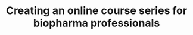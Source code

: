---
external_url: https://biopharmadive.schoolkeep.com/
layout: article
title: Creating an online course series for biopharma professionals
description: I worked on this project with Industry Dive CEO Sean Griffey and our academic partners <a href="https://armscontrolcenter.org/issues/biological-and-chemical-weapons/members-of-scientists-working-group/lynn-klotz-publications/">Lynn C. Klotz</a>, a former Assistant Professor of Biochemistry and Molecular Biology at Harvard University and William Diel, Coordinator of Online Graduate Programs in the Adult Education program and Assistant Professor at Penn State. I was responsible for setting up the online course on the Northpass platform, overseeing the design of the course slides and the editing of the course videos.
image: /media/img/projects/biopharma-course/biopharma-course.png 
og_title: BioPharma Dive online course series
og_description: I set up an online course for biopharma professionals with our academic partners in 2016 and oversaw the content design.
og_image: /media/img/projects/biopharma-course/biopharma-course.png 
og_type: website
---
